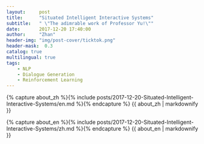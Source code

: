 ```yaml
---
layout:     post
title:      "Situated Intelligent Interactive Systems"
subtitle:   " \"The adimrable work of Professor Yu!\""
date:       2017-12-20 17:40:00
author:     "Zhan"
header-img: "img/post-cover/ticktok.png"
header-mask:  0.3
catalog: true
multilingual: true
tags:
    - NLP
    - Dialogue Generation
    - Reinforcement Learning
---
```


<!-- Chinese Version -->
<div class="zh post-container">

{% capture about_zh %}{% include posts/2017-12-20-Situated-Intelligent-Interactive-Systems/en.md %}{% endcapture %}
{{ about_zh | markdownify }}

</div>

<!-- English Version -->
<div class="en post-container">

{% capture about_en %}{% include posts/2017-12-20-Situated-Intelligent-Interactive-Systems/zh.md %}{% endcapture %}
{{ about_en | markdownify }}

</div>